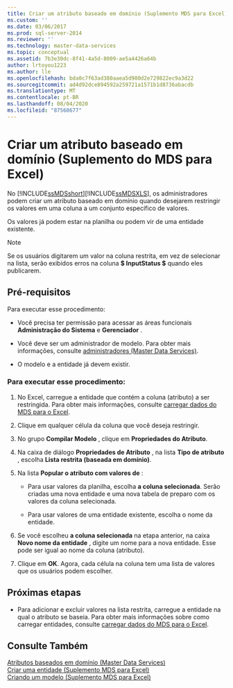 ```yaml
---
title: Criar um atributo baseado em domínio (Suplemento MDS para Excel) | Microsoft Docs
ms.custom: ''
ms.date: 03/06/2017
ms.prod: sql-server-2014
ms.reviewer: ''
ms.technology: master-data-services
ms.topic: conceptual
ms.assetid: 7b3e30dc-8f41-4a5d-8009-ae5a4426a64b
author: lrtoyou1223
ms.author: lle
ms.openlocfilehash: bda0c7f63ad380aaea5d980d2e729822ec9a3d22
ms.sourcegitcommit: ad4d92dce894592a259721a1571b1d8736abacdb
ms.translationtype: MT
ms.contentlocale: pt-BR
ms.lasthandoff: 08/04/2020
ms.locfileid: "87568677"
---
```

# <a name="create-a-domain-based-attribute-mds-add-in-for-excel"></a>Criar um atributo baseado em domínio (Suplemento do MDS para Excel)
  No [!INCLUDE[ssMDSshort](../../includes/ssmdsshort-md.md)][!INCLUDE[ssMDSXLS](../../includes/ssmdsxls-md.md)], os administradores podem criar um atributo baseado em domínio quando desejarem restringir os valores em uma coluna a um conjunto específico de valores.  
  
 Os valores já podem estar na planilha ou podem vir de uma entidade existente.  
  
> [!NOTE]  
>   Se os usuários digitarem um valor na coluna restrita, em vez de selecionar na lista, serão exibidos erros na coluna **$ InputStatus $** quando eles publicarem.  
  
## <a name="prerequisites"></a>Pré-requisitos  
 Para executar esse procedimento:  
  
-   Você precisa ter permissão para acessar as áreas funcionais **Administração do Sistema** e **Gerenciador** .  
  
-   Você deve ser um administrador de modelo. Para obter mais informações, consulte [administradores &#40;Master Data Services&#41;](../administrators-master-data-services.md).  
  
-   O modelo e a entidade já devem existir.  
  
### <a name="to-perform-this-procedure"></a>Para executar esse procedimento:  
  
1.  No Excel, carregue a entidade que contém a coluna (atributo) a ser restringida. Para obter mais informações, consulte [carregar dados do MDS para o Excel](export-data-to-excel-from-master-data-services.md).  
  
2.  Clique em qualquer célula da coluna que você deseja restringir.  
  
3.  No grupo **Compilar Modelo** , clique em **Propriedades do Atributo**.  
  
4.  Na caixa de diálogo **Propriedades de Atributo** , na lista **Tipo de atributo** , escolha **Lista restrita (baseada em domínio)**.  
  
5.  Na lista **Popular o atributo com valores de** :  
  
    -   Para usar valores da planilha, escolha **a coluna selecionada**. Serão criadas uma nova entidade e uma nova tabela de preparo com os valores da coluna selecionada.  
  
    -   Para usar valores de uma entidade existente, escolha o nome da entidade.  
  
6.  Se você escolheu **a coluna selecionada** na etapa anterior, na caixa **Novo nome da entidade** , digite um nome para a nova entidade. Esse pode ser igual ao nome da coluna (atributo).  
  
7.  Clique em **OK**. Agora, cada célula na coluna tem uma lista de valores que os usuários podem escolher.  
  
## <a name="next-steps"></a>Próximas etapas  
  
-   Para adicionar e excluir valores na lista restrita, carregue a entidade na qual o atributo se baseia. Para obter mais informações sobre como carregar entidades, consulte [carregar dados do MDS para o Excel](export-data-to-excel-from-master-data-services.md).  
  
## <a name="see-also"></a>Consulte Também  
 [Atributos baseados em domínio &#40;Master Data Services&#41;](../domain-based-attributes-master-data-services.md)   
 [Criar uma entidade &#40;Suplemento MDS para Excel&#41;](create-an-entity-mds-add-in-for-excel.md)   
 [Criando um modelo &#40;Suplemento MDS para Excel&#41;](building-a-model-mds-add-in-for-excel.md)  
  
  
